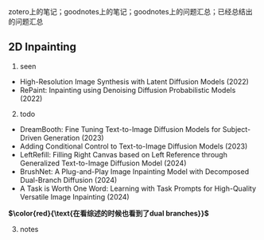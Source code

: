zotero上的笔记；goodnotes上的笔记；goodnotes上的问题汇总；已经总结出的问题汇总
## 2D Inpainting
1. seen
- High-Resolution Image Synthesis with Latent Diffusion Models (2022)
- RePaint: Inpainting using Denoising Diffusion Probabilistic Models (2022)

2. todo
- DreamBooth: Fine Tuning Text-to-Image Diffusion Models for Subject-Driven Generation (2023)
- Adding Conditional Control to Text-to-Image Diffusion Models (2023)
- LeftRefill: Filling Right Canvas based on Left Reference through Generalized Text-to-Image Diffusion Model (2024)
- BrushNet: A Plug-and-Play Image Inpainting Model with Decomposed Dual-Branch Diffusion (2024)
- A Task is Worth One Word: Learning with Task Prompts for High-Quality Versatile Image Inpainting (2024)

**$\color{red}{\text{在看综述的时候也看到了dual branches}}$**

3. notes

## 
